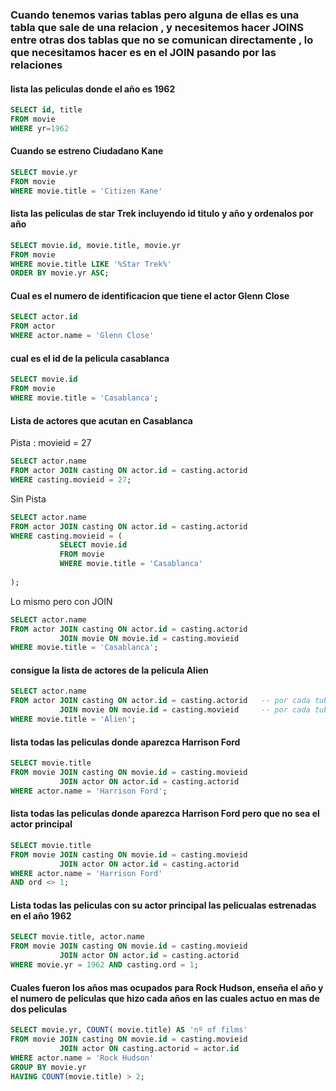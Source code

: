 ### Cuando tenemos varias tablas pero alguna de ellas es una tabla que sale de una relacion , y necesitemos hacer JOINS entre otras dos tablas que no se comunican directamente , lo que necesitamos hacer es en el JOIN pasando por las relaciones
#### lista las peliculas donde el año es 1962
``` SQL
SELECT id, title
FROM movie
WHERE yr=1962

```
#### Cuando se estreno Ciudadano Kane
```SQL
SELECT movie.yr
FROM movie
WHERE movie.title = 'Citizen Kane'
```
#### lista las peliculas de star Trek incluyendo id titulo y año y ordenalos por año
```SQL
SELECT movie.id, movie.title, movie.yr
FROM movie
WHERE movie.title LIKE '%Star Trek%'
ORDER BY movie.yr ASC;

```
#### Cual es el numero de identificacion que tiene el actor Glenn Close
```SQL
SELECT actor.id
FROM actor
WHERE actor.name = 'Glenn Close'

```
#### cual es el id de la pelicula casablanca
```SQL
SELECT movie.id
FROM movie
WHERE movie.title = 'Casablanca';

```
#### Lista de actores que acutan en Casablanca
Pista : movieid = 27
```SQL
SELECT actor.name
FROM actor JOIN casting ON actor.id = casting.actorid
WHERE casting.movieid = 27;

```
Sin Pista
``` SQL
SELECT actor.name
FROM actor JOIN casting ON actor.id = casting.actorid
WHERE casting.movieid = (
           SELECT movie.id
           FROM movie
           WHERE movie.title = 'Casablanca'
          
);

```
Lo mismo pero con JOIN
``` SQL
SELECT actor.name
FROM actor JOIN casting ON actor.id = casting.actorid
           JOIN movie ON movie.id = casting.movieid
WHERE movie.title = 'Casablanca';

```
#### consigue la lista de actores de la pelicula Alien
```SQL
SELECT actor.name
FROM actor JOIN casting ON actor.id = casting.actorid   -- por cada tubpla de la tabla actor insertarmos todas las tuplas de la tabla casting pero filtramos donde el id del actor sea igual al  idactor
           JOIN movie ON movie.id = casting.movieid     -- por cada tubpla de la tabla actor insertarmos todas las tuplas de la tabla movie pero filtramos donde el id de la pelicula sea igual al  idmovie
WHERE movie.title = 'Alien';

```
#### lista todas las peliculas donde aparezca Harrison Ford
```SQL
SELECT movie.title
FROM movie JOIN casting ON movie.id = casting.movieid
           JOIN actor ON actor.id = casting.actorid
WHERE actor.name = 'Harrison Ford';

```
#### lista todas las peliculas donde aparezca Harrison Ford pero que no sea el actor principal
```SQL
SELECT movie.title
FROM movie JOIN casting ON movie.id = casting.movieid
           JOIN actor ON actor.id = casting.actorid
WHERE actor.name = 'Harrison Ford'
AND ord <> 1;

```
#### Lista todas las peliculas con su actor principal las pelicualas estrenadas en el año 1962
```SQL
SELECT movie.title, actor.name
FROM movie JOIN casting ON movie.id = casting.movieid
           JOIN actor ON actor.id = casting.actorid
WHERE movie.yr = 1962 AND casting.ord = 1;

```
#### Cuales fueron los años mas ocupados para Rock Hudson, enseña el año y el numero de peliculas que hizo cada años en las cuales actuo en mas de dos peliculas
```SQL
SELECT movie.yr, COUNT( movie.title) AS 'nº of films'
FROM movie JOIN casting ON movie.id = casting.movieid
           JOIN actor ON casting.actorid = actor.id
WHERE actor.name = 'Rock Hudson'
GROUP BY movie.yr
HAVING COUNT(movie.title) > 2;

```
####
```SQL

```
####
```SQL

```
####
```SQL

```
####
```SQL

```
####
```SQL

```
####
```SQL

```
